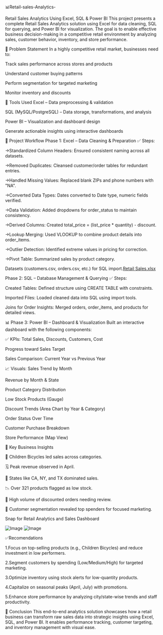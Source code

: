 📊Retail-sales-Analytics-

Retail Sales Analytics Using Excel, SQL & Power BI
This project presents a complete Retail Sales Analytics solution using Excel for data cleaning, SQL for querying, and Power BI for visualization. The goal is to enable effective business decision-making in a competitive retail environment by analyzing sales, customer behavior, inventory, and store performance.

📌 Problem Statement
In a highly competitive retail market, businesses need to:

Track sales performance across stores and products

Understand customer buying patterns

Perform segmentation for targeted marketing

Monitor inventory and discounts

🔧 Tools Used
Excel – Data preprocessing & validation

SQL (MySQL/PostgreSQL) – Data storage, transformations, and analysis

Power BI – Visualization and dashboard design

Generate actionable insights using interactive dashboards

🧭 Project Workflow
Phase 1: Excel – Data Cleaning & Preparation
✅ Steps:

->Standardized Column Headers: Ensured consistent naming across all datasets.

->Removed Duplicates: Cleansed customer/order tables for redundant entries.

->Handled Missing Values: Replaced blank ZIPs and phone numbers with "NA".

->Converted Data Types: Dates converted to Date type, numeric fields verified.

->Data Validation: Added dropdowns for order_status to maintain consistency.

->Derived Columns: Created total_price = (list_price * quantity) - discount.

->Lookup Merging: Used VLOOKUP to combine product details into order_items.

->Outlier Detection: Identified extreme values in pricing for correction.

->Pivot Table: Summarized sales by product category.

Datasets 
(customers.csv, orders.csv, etc.) for SQL import.[Retail Sales.xlsx](https://github.com/user-attachments/files/20123951/Retail.Sales.xlsx)

Phase 2: SQL – Database Management & Querying
✅ Steps:

Created Tables: Defined structure using CREATE TABLE with constraints.

Imported Files: Loaded cleaned data into SQL using import tools.

Joins for Order Insights: Merged orders, order_items, and products for detailed views.

📊 Phase 3: Power BI – Dashboard & Visualization
Built an interactive dashboard with the following components:

✅ KPIs:
Total Sales, Discounts, Customers, Cost

Progress toward Sales Target

Sales Comparison: Current Year vs Previous Year

📈 Visuals:
Sales Trend by Month

Revenue by Month & State

Product Category Distribution

Low Stock Products (Gauge)

Discount Trends (Area Chart by Year & Category)

Order Status Over Time

Customer Purchase Breakdown

Store Performance (Map View)

📌 Key Business Insights

🚴 Children Bicycles led sales across categories.

🗓️ Peak revenue observed in April.

📍 States like CA, NY, and TX dominated sales.

📉 Over 321 products flagged as low stock.

🧾 High volume of discounted orders needing review.

👥 Customer segmentation revealed top spenders for focused marketing.

Snap for Retail Analytics and Sales Dashboard

![Image](https://github.com/user-attachments/assets/043b88ed-8764-4db2-86d4-b648c6838f7f)
![Image](https://github.com/user-attachments/assets/33fb2553-f6bd-427e-9a5c-f9022692651f)

✅Recomendations

1.Focus on top-selling products (e.g., Children Bicycles) and reduce investment in low performers.

2.Segment customers by spending (Low/Medium/High) for targeted marketing.

3.Optimize inventory using stock alerts for low-quantity products.

4.Capitalize on seasonal peaks (April, July) with promotions.

5.Enhance store performance by analyzing city/state-wise trends and staff productivity.




🏁 Conclusion
This end-to-end analytics solution showcases how a retail business can transform raw sales data into strategic insights using Excel, SQL, and Power BI. It enables performance tracking, customer targeting, and inventory management with visual ease.

